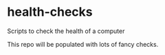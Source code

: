 # health-checks
Scripts to check the health of a computer

This repo will be populated with lots of fancy checks.
